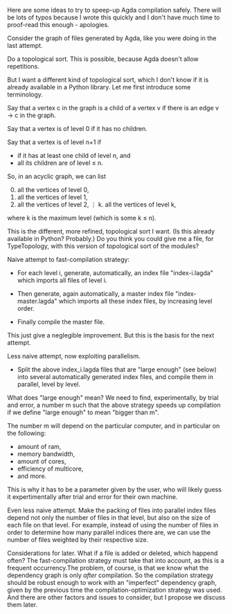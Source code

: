 Here are some ideas to try to speep-up Agda compilation safely. There will be lots of typos because I wrote this quickly and I don't have much time to proof-read this enough - apologies.

Consider the graph of files generated by Agda, like you were doing in the last attempt.

Do a topological sort. This is possible, because Agda doesn't allow repetitions.

But I want a different kind of topological sort, which I don't know if it is already available in a Python library. Let me first introduce some terminology.

Say that a vertex c in the graph is a child of a vertex v if there is an edge v → c in the graph.

Say that a vertex is of level 0 if it has no children.

Say that a vertex is of level n+1 if

 * if it has at least one child of level n, and
 * all its children are of level ≤ n.

So, in an acyclic graph, we can list

 0. all the vertices of level 0,
 1. all the vertices of level 1,
 2. all the vertices of level 2,
 ⋮
 k. all the vertices of level k,

where k is the maximum level (which is some k ≤ n).

This is the different, more refined, topological sort I want. (Is this already available in Python? Probably.) Do you think you could give me a file, for TypeTopology, with this version of topological sort of the modules?

Naive attempt to fast-compilation strategy:

 * For each level i, generate, automatically, an index file "index-i.lagda" which imports all files of level i.

 * Then generate, again automatically, a master index file "index-master.lagda" which imports all these index files, by increasing level order.

 * Finally compile the master file.

This just give a neglegible improvement. But this is the basis for the next attempt.

Less naive attempt, now exploiting parallelism.

 * Split the above index_i.lagda files that are "large enough" (see below) into several automatically generated index files, and compile them in parallel, level by level.

What does "large enough" mean? We need to find, experimentally, by trial and error, a number m such that the above strategy speeds up compilation if we define "large enough" to mean "bigger than m".

The number m will depend on the particular computer, and in particular on the following:

 * amount of ram,
 * memory bandwidth,
 * amount of cores,
 * efficiency of multicore,
 * and more.

This is why it has to be a parameter given by the user, who will likely guess it expertimentally after trial and error for their own machine.

Even less naive attempt. Make the packing of files into parallel index files depend not only the number of files in that level, but also on the size of each file on that level. For example, instead of using the number of files in order to determine how many parallel indices there are, we can use the number of files weighted by their respective size.

Considerations for later. What if a file is added or deleted, which happend often?
The fast-compilation strategy must take that into account, as this is a frequent occurrency.The problem, of course, is that we know what the dependency graph is only *after* compilation. So the compilation strategy should be robust enough to work with an "imperfect" dependency graph, given by the previous time the compilation-optimization strategy was used. And there are other factors and issues to consider, but I propose we discuss them later.
